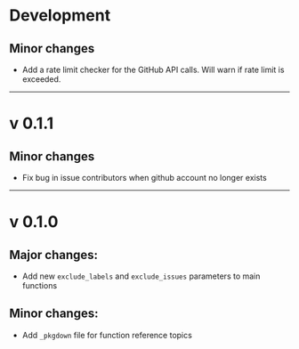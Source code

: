 # Development

## Minor changes

- Add a rate limit checker for the GitHub API calls. Will warn if rate limit is exceeded.

---

# v 0.1.1

## Minor changes

- Fix bug in issue contributors when github account no longer exists

---

# v 0.1.0

## Major changes:

- Add new `exclude_labels` and `exclude_issues` parameters to main functions

## Minor changes:

- Add `_pkgdown` file for function reference topics
